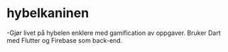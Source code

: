 # hybelkaninen
-Gjør livet på hybelen enklere med gamification av oppgaver.
Bruker Dart med Flutter og Firebase som back-end.
